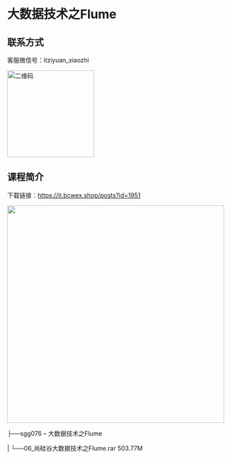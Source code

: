 # 大数据技术之Flume

## 联系方式

客服微信号：itziyuan_xiaozhi

<img src="https://ziyuanyun.oss-cn-guangzhou.aliyuncs.com/common/20240614073449/666b82192834a.jpg" width="200" height="200" alt="二维码">

## 课程简介

下载链接：https://it.bcwex.shop/posts?id=1951

<img src="https://ziyuanyun.oss-cn-guangzhou.aliyuncs.com/yun/20240515183612/6644901c962d9.jpg" width="500" alt="">

  ├──sgg076 &#8211; 大数据技术之Flume

 | └──06_尚硅谷大数据技术之Flume.rar 503.77M

  